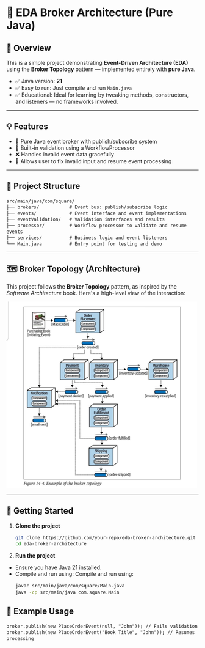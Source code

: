 # 🧭 EDA Broker Architecture (Pure Java)

## 📌 Overview

This is a simple project demonstrating **Event-Driven Architecture (EDA)** using the **Broker Topology** pattern — implemented entirely with **pure Java**.

- ✅ Java version: **21**
- ✅ Easy to run: Just compile and run `Main.java`
- ✅ Educational: Ideal for learning by tweaking methods, constructors, and listeners — no frameworks involved.

---

## 💡 Features

- 🔄 Pure Java event broker with publish/subscribe system
- 🧠 Built-in validation using a WorkflowProcessor
- ❌ Handles invalid event data gracefully
- 🔁 Allows user to fix invalid input and resume event processing

---

## 📁 Project Structure



```
src/main/java/com/square/
├── brokers/           # Event bus: publish/subscribe logic
├── events/            # Event interface and event implementations
├── eventValidation/   # Validation interfaces and results
├── processor/         # Workflow processor to validate and resume events
├── services/          # Business logic and event listeners
└── Main.java          # Entry point for testing and demo
```

---

## 🗺️ Broker Topology (Architecture)

This project follows the **Broker Topology** pattern, as inspired by the _Software Architecture_ book. Here's a high-level view of the interaction:

<img src="img/project_overview.jpg" alt="Project Overview" width="500">

---

## 🚀 Getting Started

1. **Clone the project**
   ```bash
   git clone https://github.com/your-repo/eda-broker-architecture.git
   cd eda-broker-architecture

2. **Run the project**
 - Ensure you have Java 21 installed.
 - Compile and run using:
Compile and run using:
   ```bash
   javac src/main/java/com/square/Main.java
   java -cp src/main/java com.square.Main

## 🧪 Example Usage
   ```
   broker.publish(new PlaceOrderEvent(null, "John")); // Fails validation
   broker.publish(new PlaceOrderEvent("Book Title", "John")); // Resumes processing
   ```